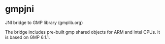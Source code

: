 gmpjni
======

JNI bridge to GMP library (gmplib.org)

The bridge includes pre-built gmp shared objects for ARM and Intel CPUs.  It is based on GMP 6.1.1.
